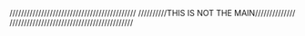 ////////////////////////////////////////////
//////////THIS IS NOT THE MAIN//////////////
///////////////////////////////////////////
